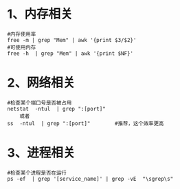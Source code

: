 # 1、内存相关

```
#内存使用率
free -m | grep "Mem" | awk '{print $3/$2}'
#可使用内存
free -h  | grep "Mem" | awk '{print $NF}'
```

# 2、网络相关

```
#检查某个端口号是否被占用
netstat  -ntul  | grep ":[port]"
    或者
ss  -ntul  | grep ":[port]"        #推荐，这个效率更高
```

# 3、进程相关

```
#检查某个进程是否在运行
ps -ef  | grep '[service_name]' | grep -vE  "\sgrep\s"
```